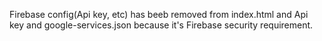 Firebase config(Api key, etc) has beeb removed from index.html and Api key and google-services.json because it's Firebase security requirement. 

